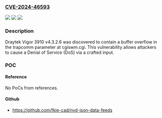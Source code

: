 ### [CVE-2024-46593](https://cve.mitre.org/cgi-bin/cvename.cgi?name=CVE-2024-46593)
![](https://img.shields.io/static/v1?label=Product&message=n%2Fa&color=blue)
![](https://img.shields.io/static/v1?label=Version&message=n%2Fa&color=blue)
![](https://img.shields.io/static/v1?label=Vulnerability&message=n%2Fa&color=brighgreen)

### Description

Draytek Vigor 3910 v4.3.2.6 was discovered to contain a buffer overflow in the trapcomm parameter at cgiswm.cgi. This vulnerability allows attackers to cause a Denial of Service (DoS) via a crafted input.

### POC

#### Reference
No PoCs from references.

#### Github
- https://github.com/fkie-cad/nvd-json-data-feeds

